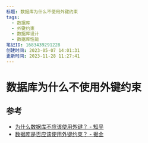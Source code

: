 ```yaml
---
标题: 数据库为什么不使用外键约束
tags:
  - 数据库
  - 外键约束
  - 数据库设计
  - 数据库性能
笔记ID: 1683439291228
创建时间: 2023-05-07 14:01:31
更新时间: 2023-11-28 11:27:41
---
```


# 数据库为什么不使用外键约束

## 参考

- [为什么数据库不应该使用外键？ - 知乎](https://zhuanlan.zhihu.com/p/252840511)
- [数据库是否应该使用外键约束？ - 掘金](https://juejin.cn/post/7177534316396691512)
